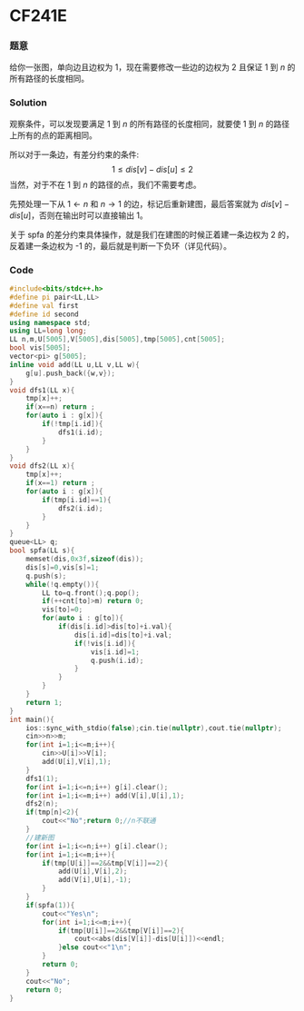 # CF241E 

### 题意
给你一张图，单向边且边权为 1，现在需要修改一些边的边权为 2 且保证 1 到 $n$ 的所有路径的长度相同。

### Solution
观察条件，可以发现要满足 1 到 $n$ 的所有路径的长度相同，就要使 1 到 $n$ 的路径上所有的点的距离相同。

所以对于一条边，有差分约束的条件:
$$1\leq dis[v]-dis[u] \leq 2$$
当然，对于不在 1 到 $n$ 的路径的点，我们不需要考虑。

先预处理一下从 $1\leftarrow n$ 和 $n\rightarrow1$ 的边，标记后重新建图，最后答案就为 $dis[v]-dis[u]$，否则在输出时可以直接输出 1。

关于 spfa 的差分约束具体操作，就是我们在建图的时候正着建一条边权为 2 的，反着建一条边权为 -1 的，最后就是判断一下负环（详见代码）。
### Code
~~~cpp
#include<bits/stdc++.h>
#define pi pair<LL,LL>
#define val first
#define id second
using namespace std;
using LL=long long;
LL n,m,U[5005],V[5005],dis[5005],tmp[5005],cnt[5005];
bool vis[5005];
vector<pi> g[5005];
inline void add(LL u,LL v,LL w){
    g[u].push_back({w,v});
}
void dfs1(LL x){
    tmp[x]++;
    if(x==n) return ;
    for(auto i : g[x]){
        if(!tmp[i.id]){
            dfs1(i.id);
        }
    }
}
void dfs2(LL x){
    tmp[x]++;
    if(x==1) return ;
    for(auto i : g[x]){
        if(tmp[i.id]==1){
            dfs2(i.id);
        }
    }
}
queue<LL> q;
bool spfa(LL s){
    memset(dis,0x3f,sizeof(dis));
    dis[s]=0,vis[s]=1;
    q.push(s);
    while(!q.empty()){
        LL to=q.front();q.pop();
        if(++cnt[to]>m) return 0;
        vis[to]=0;
        for(auto i : g[to]){
            if(dis[i.id]>dis[to]+i.val){
                dis[i.id]=dis[to]+i.val;
                if(!vis[i.id]){
                    vis[i.id]=1;
                    q.push(i.id);
                }
            }
        }
    }
    return 1;
}
int main(){
    ios::sync_with_stdio(false);cin.tie(nullptr),cout.tie(nullptr);
    cin>>n>>m;
    for(int i=1;i<=m;i++){
        cin>>U[i]>>V[i];
        add(U[i],V[i],1);
    }
    dfs1(1);
    for(int i=1;i<=n;i++) g[i].clear();
    for(int i=1;i<=m;i++) add(V[i],U[i],1);
    dfs2(n);
    if(tmp[n]<2){
        cout<<"No";return 0;//n不联通
    }
    //建新图
    for(int i=1;i<=n;i++) g[i].clear();
    for(int i=1;i<=m;i++){
        if(tmp[U[i]]==2&&tmp[V[i]]==2){
            add(U[i],V[i],2);
            add(V[i],U[i],-1);
        }
    }
    if(spfa(1)){
        cout<<"Yes\n";
        for(int i=1;i<=m;i++){
            if(tmp[U[i]]==2&&tmp[V[i]]==2){
                cout<<abs(dis[V[i]]-dis[U[i]])<<endl;
            }else cout<<"1\n";
        }
        return 0;
    }
    cout<<"No";
    return 0;
}
~~~